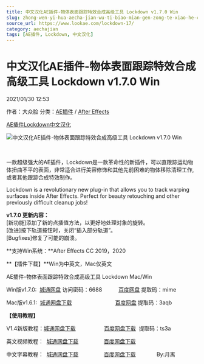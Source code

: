 ```yaml
---
title: 中文汉化AE插件-物体表面跟踪特效合成高级工具 Lockdown v1.7.0 Win
slug: zhong-wen-yi-hua-aecha-jian-wu-ti-biao-mian-gen-zong-te-xiao-he-cheng-gao-ji-gong-ju-lockdown-v1-7-0-win
source_url: https://www.lookae.com/lockdown-17/
category: aechajian
tags: [AE插件, Lockdown, 中文汉化]
---
```

# 中文汉化AE插件-物体表面跟踪特效合成高级工具 Lockdown v1.7.0 Win

2021/01/30 12:53

作者：大众脸
分类：[AE插件](https://www.lookae.com/after-effects/aechajian/) / [After Effects](https://www.lookae.com/after-effects/)

[AE插件](https://www.lookae.com/tag/ae%e6%8f%92%e4%bb%b6/)[Lockdown](https://www.lookae.com/tag/lockdown/)[中文汉化](https://www.lookae.com/tag/%e4%b8%ad%e6%96%87%e6%b1%89%e5%8c%96/)

![中文汉化AE插件-物体表面跟踪特效合成高级工具 Lockdown v1.7.0 Win](https://www.lookae.com/wp-content/uploads/2019/10/Lockdown.jpg "中文汉化AE插件-物体表面跟踪特效合成高级工具 Lockdown v1.7.0 Win-LookAE.com")

[﻿﻿﻿](https://cloud.video.taobao.com//play/u/705956171/p/1/e/6/t/1/289750451578.mp4)

一款超级强大的AE插件，Lockdown是一款革命性的新插件，可以直跟踪运动物体扭曲不平的表面，非常适合进行美容修饰和其他先前困难的物体移除清理工作, 或者其他跟踪合成特效制作。

Lockdown is a revolutionary new plug-in that allows you to track warping surfaces inside After Effects. Perfect for beauty retouching and other previously difficult cleanup jobs!

**v1.7.0 更新内容：**  
[新功能]添加了新的点插值方法，以更好地处理对象的旋转。  
[改进]按下轨道按钮时，关闭“插入部分轨道”。  
[Bugfixes]修复了可能的崩溃。

**支持Win系统：**After Effects CC 2019，2020

**【插件下载】**Win为中英文，Mac仅英文

AE插件-物体表面跟踪特效合成高级工具 Lockdown Mac/Win

Win版v1.7.0:  [城通网盘](https://089u.com/f/680462-480711794-56a46b) 访问密码：6688           [百度网盘](https://pan.baidu.com/s/1oq6uhXb5deh5aiVtc2H9dw) 提取码：mime

Mac版v1.6.1:  [城通网盘下载](https://089u.com/file/680462-477802569)                             [百度网盘](https://pan.baidu.com/s/1o1tyfUxutjDF8QuoI8vh2g) 提取码：3aqb

**【使用教程】**

V1.4新版教程：[城通网盘下载](https://089u.com/file/680462-445330945)                   [百度网盘下载](https://pan.baidu.com/s/1YeFG07kBTePKT1C7wm_rZg)  提取码：ts3a

英文视频教程：  [城通网盘下载](https://tc5.us/file/680462-402524782)                 [百度网盘下载](https://pan.baidu.com/s/1ziayuRTOWWrlxu9HAsDzgQ)

中文字幕教程：  [城通网盘下载](https://tc5.us/file/680462-403009657)                 [百度网盘下载](https://pan.baidu.com/s/1VIpX0gl6zw2GL4iBy5YX-w&shfl=sharepset)              By:月离

